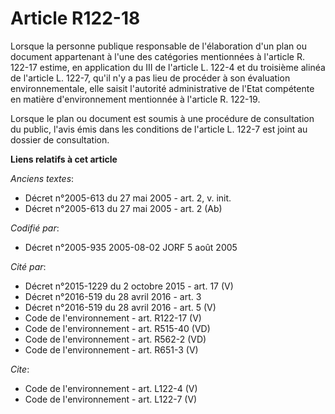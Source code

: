 # Article R122-18

Lorsque la personne publique responsable de l'élaboration d'un plan ou document appartenant à l'une des catégories
mentionnées à l'article R. 122-17 estime, en application du III de l'article L. 122-4 et du troisième alinéa de l'article L.
122-7, qu'il n'y a pas lieu de procéder à son évaluation environnementale, elle saisit l'autorité administrative de l'Etat
compétente en matière d'environnement mentionnée à l'article R. 122-19. 

Lorsque le plan ou document est soumis à une procédure de consultation du public, l'avis émis dans les conditions de
l'article L. 122-7 est joint au dossier de consultation.

**Liens relatifs à cet article**

_Anciens textes_:

  - Décret n°2005-613 du 27 mai 2005 - art. 2, v. init.
  - Décret n°2005-613 du 27 mai 2005 - art. 2 (Ab)

_Codifié par_:

  - Décret n°2005-935 2005-08-02 JORF 5 août 2005

_Cité par_:

  - Décret n°2015-1229 du 2 octobre 2015 - art. 17 (V)
  - Décret n°2016-519 du 28 avril 2016 - art. 3
  - Décret n°2016-519 du 28 avril 2016 - art. 5 (V)
  - Code de l'environnement - art. R122-17 (V)
  - Code de l'environnement - art. R515-40 (VD)
  - Code de l'environnement - art. R562-2 (VD)
  - Code de l'environnement - art. R651-3 (V)

_Cite_:

  - Code de l'environnement - art. L122-4 (V)
  - Code de l'environnement - art. L122-7 (V)
